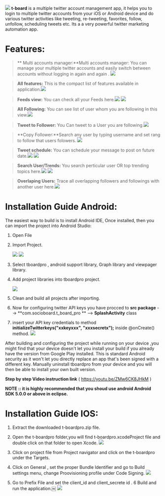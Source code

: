 ![](http://i.imgur.com/0wivQLV.png)
**t-board** is a multiple twitter account management app, it helps you to login to multiple twitter accounts from your iOS or Android device and do various twitter activities like tweeting, re-tweeting, favorites, follow, unfollow, scheduling tweets etc. Its a a very powerful twitter marketing automation app.

Features:
===========

> ** Multi accounts manager:**Multi accounts manager: You can manage your multiple twitter accounts and easily switch between accounts without logging in again and again . ![](http://i.imgur.com/9zWtCz8.png)

>**All features:** This is the compact list of features available in application.![](http://i.imgur.com/TaGlRFB.jpg) 

>**Feeds view:** You can check all your Feeds here.![](http://i.imgur.com/zwxqlod.png)
![](http://i.imgur.com/kYRU2j0.png) 

>**All Following:** You can see list of user whom you are following in this view.![](http://i.imgur.com/hOaHz0V.png)

>**Tweet to Follower:** You Can tweet to a User you are following.![](http://i.imgur.com/RTbiYVG.png)

>**Copy Follower:**Search any user by typing username and set rang to follow that users folowers. ![](http://i.imgur.com/koGsuyF.png)

>**Tweet schedule:** You can schedule your message to post on future date.![](http://i.imgur.com/wDhGK5C.png)
 ![](http://i.imgur.com/JQUikXW.png) 

>**Search User/Trends:** You search perticular user OR top trending topics here.![](http://i.imgur.com/LqScOR7.png)
![](http://i.imgur.com/6kEXfw1.png)

>**Overlaping Users:** Trace all overlapping followers and followings with another user here.![](http://i.imgur.com/9QQ6gwY.png)
 

 Installation Guide Android:
===========

The easiest way to build is to install Android IDE, Once installed, then you can import the project into Android Studio:


1.	Open File
	
2.	Import Project.

	![](http://i.imgur.com/d1NkOaE.png) 
	![](http://i.imgur.com/MfBTyow.png) 
	
3.	Select tboardpro , android support library, Graph library and viewpager library.

4.	Add project libraries into tboardpro project.

	![](http://i.imgur.com/zBOZbI2.png)
	
5.	Clean and build all projects after importing.
	
6. Now for configuring twitter API keys you have procced to **src package**  -->
   **com.socioboard.t_board_pro ** -->
   **SplashActivity** class

7. insert your API key credentials to method **initializeTwitterkeys("xxkeyxxx", "xxxsecretx");** inside @onCreate() method.
   ![](http://i.imgur.com/pDf37U4.png)	

After building and configuring the project while running on your device ,you might find that your device doesn't let you install your build if you already have the version from Google Play installed. This is standard Android security as it won't let you directly replace an app that's been signed with a different key. Manually uninstall tboardpro from your device and you will then be able to install your own built version.

**Step by step Video instruction link**  ( https://youtu.be/ZMw6CK8JHkM )

**NOTE :: it is highly recommended that you shoud use android Android SDK 5.0.0 or above in eclipse.**


 Installation Guide IOS:
===========
1. Extract the downloaded t-boardpro.zip file.

2. Open the t-boardpro folder,you will find t-boardpro.xcodeProject file and double click on that folder to open Xcode.
 ![](http://i.imgur.com/KvoNsL4.png)
3. Click on project file from Project navigator and click on the t-boardpro under the Targets.
4. Click on General , set the proper Bundle Identifier and go to Build settings menu, change Proovisioning profile under Code Signing.
 ![](http://i.imgur.com/nf2pBHd.png)
5. Go to Prefix File and set the client_id and client_secrete id . 
6 Build and run the application.￼
 ![](http://i.imgur.com/eIyaWTj.png)
